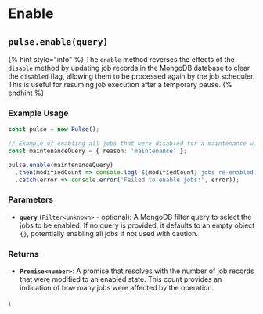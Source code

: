 # Enable



## `pulse.enable(query)`

{% hint style="info" %}
The `enable` method reverses the effects of the `disable` method by updating job records in the MongoDB database to clear the `disabled` flag, allowing them to be processed again by the job scheduler. This is useful for resuming job execution after a temporary pause.
{% endhint %}

### Example Usage

```typescript
const pulse = new Pulse();

// Example of enabling all jobs that were disabled for a maintenance window
const maintenanceQuery = { reason: 'maintenance' };

pulse.enable(maintenanceQuery)
  .then(modifiedCount => console.log(`${modifiedCount} jobs re-enabled after maintenance`))
  .catch(error => console.error('Failed to enable jobs:', error));
```



### Parameters

* **`query`** (`Filter<unknown>` - optional): A MongoDB filter query to select the jobs to be enabled. If no query is provided, it defaults to an empty object `{}`, potentially enabling all jobs if not used with caution.

### Returns

* **`Promise<number>`**: A promise that resolves with the number of job records that were modified to an enabled state. This count provides an indication of how many jobs were affected by the operation.

\




